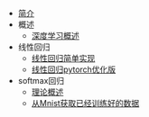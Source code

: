 
* [简介](/)
* 概述
  * [深度学习概述](/Introduction/DeepLearning.md "A notebook about deeplearning")
* 线性回归
  * [线性回归简单实现](SimpleImplement/LinearRegression.md)
  * [线性回归pytorch优化版](SimpleImplement/LinearRegression_optimized.md)
* softmax回归
  * [理论概述](softmax/intro.md)
  * [从Mnist获取已经训练好的数据](softmax/图像识别.md)
